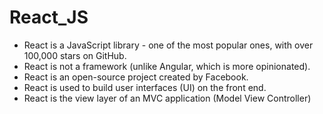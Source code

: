 # React_JS
- React is a JavaScript library - one of the most popular ones, with over 100,000 stars on GitHub.
- React is not a framework (unlike Angular, which is more opinionated).
- React is an open-source project created by Facebook.
- React is used to build user interfaces (UI) on the front end.
- React is the view layer of an MVC application (Model View Controller)
